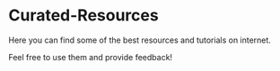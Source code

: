 # Curated-Resources

Here you can find some of the best resources and tutorials on internet.

Feel free to use them and provide feedback!
